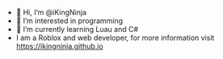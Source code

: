 - 👋 Hi, I’m @iKingNinja
- 👀 I’m interested in programming
- 🌱 I’m currently learning Luau and C#
- I am a Roblox and web developer, for more information visit https://ikingninja.github.io

